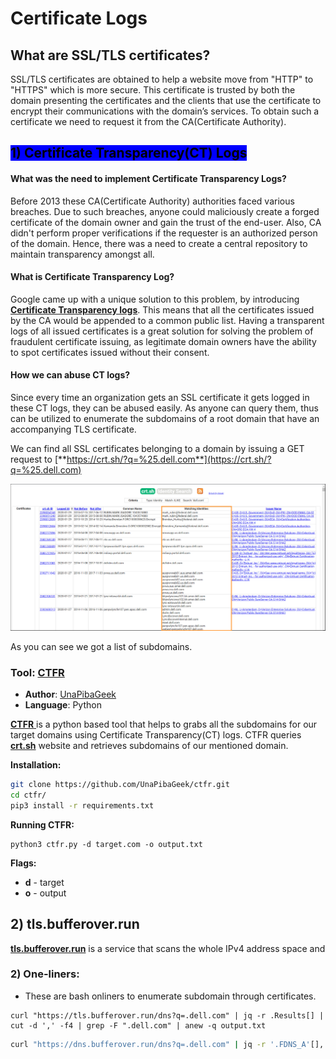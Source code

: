 # Certificate Logs

## What are SSL/TLS certificates?

SSL/TLS certificates are obtained to help a website move from "HTTP" to "HTTPS" which is more secure. This certificate is trusted by both the domain presenting the certificates and the clients that use the certificate to encrypt their communications with the domain’s services. To obtain such a certificate we need to request it from the CA(Certificate Authority).



## <mark style="background-color:blue;">1) Certificate Transparency(CT) Logs</mark>

#### What was the need to implement Certificate Transparency Logs?

Before 2013 these CA(Certificate Authority) authorities faced various breaches. Due to such breaches, anyone could maliciously create a forged certificate of the domain owner and gain the trust of the end-user. Also, CA didn't perform proper verifications if the requester is an authorized person of the domain. Hence, there was a need to create a central repository to maintain transparency amongst all.&#x20;

#### What is Certificate Transparency Log?

Google came up with a unique solution to this problem, by introducing [**Certificate Transparency logs**](https://certificate.transparency.dev/). This means that all the certificates issued by the CA would be appended to a common public list. Having a transparent logs of all issued certificates is a great solution for solving the problem of fraudulent certificate issuing, as legitimate domain owners have the ability to spot certificates issued without their consent.

#### How we can abuse CT logs?

Since every time an organization gets an SSL certificate it gets logged in these CT logs, they can be abused easily. As anyone can query them, thus can be utilized to enumerate the subdomains of a root domain that have an accompanying TLS certificate.&#x20;

We can find all SSL certificates belonging to a domain by issuing a GET request to [**https://crt.sh/?q=%25.dell.com**](https://crt.sh/?q=%25.dell.com)

![Screenshot from crt.sh](../.gitbook/assets/crt.png)

As you can see we got a list of subdomains.

### Tool:  [CTFR](https://github.com/UnaPibaGeek/ctfr)

* **Author**: [UnaPibaGeek](https://github.com/UnaPibaGeek)
* **Language**: Python

[**CTFR** ](https://github.com/UnaPibaGeek/ctfr) is a python based tool that helps to grabs all the subdomains for our target domains using Certificate Transparency(CT) logs. CTFR queries [**crt.sh**](https://crt.sh/) website and retrieves subdomains of our mentioned domain.&#x20;

**Installation:**

```bash
git clone https://github.com/UnaPibaGeek/ctfr.git
cd ctfr/
pip3 install -r requirements.txt
```

**Running CTFR:**

```
python3 ctfr.py -d target.com -o output.txt
```

**Flags:**

* **d** - target
* **o** - output







## 2) tls.bufferover.run

[**tls.bufferover.run**](https://tls.bufferover.run/) is a service that scans the whole IPv4 address space and&#x20;

### **2) One-liners:**

* These are bash onliners to enumerate subdomain through certificates.

```
curl "https://tls.bufferover.run/dns?q=.dell.com" | jq -r .Results[] | cut -d ',' -f4 | grep -F ".dell.com" | anew -q output.txt
```

```bash
curl "https://dns.bufferover.run/dns?q=.dell.com" | jq -r '.FDNS_A'[],'.RDNS'[]  | cut -d ',' -f2 | grep -F ".dell.com" | anew -q output.txt
```

